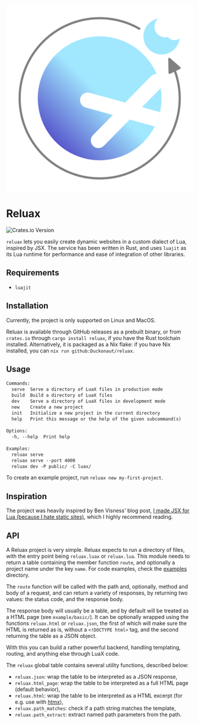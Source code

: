<p align="center"><img src="assets/logo.svg" /></p>

# Reluax

![Crates.io Version](https://img.shields.io/crates/v/reluax)

`reluax` lets you easily create dynamic websites in a custom dialect of Lua,
inspired by JSX. The service has been written in Rust, and uses `luajit` as
its Lua runtime for performance and ease of integration of other libraries.

## Requirements
- `luajit`

## Installation
Currently, the project is only supported on Linux and MacOS.

Reluax is available through GitHub releases as a prebuilt binary, or
from `crates.io` through `cargo install reluax`, if you have the Rust
toolchain installed. Alternatively, it is packaged as a Nix flake:
if you have Nix installed, you can `nix run github:Duckonaut/reluax`.

## Usage
```
Commands:
  serve  Serve a directory of LuaX files in production mode
  build  Build a directory of LuaX files
  dev    Serve a directory of LuaX files in development mode
  new    Create a new project
  init   Initialize a new project in the current directory
  help   Print this message or the help of the given subcommand(s)

Options:
  -h, --help  Print help

Examples:
  reluax serve
  reluax serve --port 4000
  reluax dev -P public/ -C luax/
```

To create an example project, run `reluax new my-first-project`.

## Inspiration
The project was heavily inspired by Ben Visness' blog post,
[I made JSX for Lua (because I hate static sites)](https://bvisness.me/luax/),
which I highly recommend reading.

## API
A Reluax project is very simple. Reluax expects to run a directory of files,
with the entry point being `reluax.luax` or `reluax.lua`. This module needs
to return a table containing the member function `route`, and optionally a
project name under the key `name`. For code examples, check the
[examples](https://github.com/Duckonaut/reluax/tree/main/example) directory.

The `route` function will be called with the path and, optionally, method and
body of a request, and can return a variety of responses, by returning two
values: the status code, and the response body.

The response body will usually be a table, and by default will be treated as a HTML
page (see `example/basic/`). It can be optionally wrapped using the functions
`reluax.html` or `reluax.json`, the first of which will make sure the HTML is returned
as is, without a `<!DOCTYPE html>` tag, and the second returning the table as a JSON
object.

With this you can build a rather powerful backend, handling templating, routing, and
anything else through LuaX code.

The `reluax` global table contains several utility functions, described below:
- `reluax.json`: wrap the table to be interpreted as a JSON response,
- `reluax.html_page`: wrap the table to be interpreted as a full HTML page (default behavior),
- `reluax.html`: wrap the table to be interpreted as a HTML excerpt (for e.g. use with
  [htmx](https://htmx.org)),
- `reluax.path_matches`: check if a path string matches the template,
- `reluax.path_extract`: extract named path parameters from the path.
